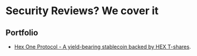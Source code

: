 # Security Reviews? We cover it

## Portfolio

- [Hex One Protocol - A yield-bearing stablecoin backed by HEX T-shares](./reports/2024-01-hex1.pdf).
